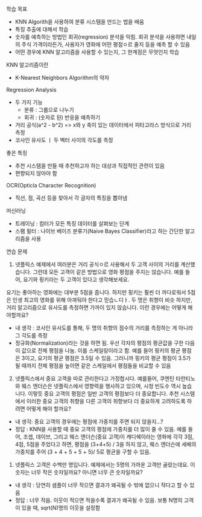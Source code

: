 학습 목표
- KNN Algorith을 사용하여 분류 시스템을 만드는 법을 배움
- 특징 추출에 대해서 학습
- 숫자를 예측하는 방법인 회귀(regression) 분석을 익힘. 회귀 분석을 사용하면 내일의 주식 가격이라든가, 사용자가 영화에 어떤 평점ㅇ르 줄지 등을 예측 할 수 있음
- 어떤 경우에 KNN 알고리즘을 사용할 수 있는지, 그 한계점은 무엇인지 학습

KNN 알고리즘이란
- K-Nearest Neighbors Algorithm의 약자


Regression Analysis 
- 두 가지 기능
  - 분류 : 그룹으로 나누기
  - 회귀 : (숫자로 된) 반응을 예측하기
- 거리 공식(a^2 - b^2) => x와 y 축이 있는 데이터에서 피타고라스 방식으로 거리 측정
- 코사인 유사도 ㅣ 두 벡터 사이의 각도를 측정 

좋은 특징 
- 추천 시스템을 만들 때 추천하고자 하는 대상과 직접적인 관련이 있음
- 편향되지 않아야 함

OCR(Opticla Character Recognition)
- 직선, 점, 곡선 등을 찾아서 각 글자의 특징을 뽑아냄

머신러닝 
- 트레이닝 : 컴터가 모든 특징 데이터를 살펴보는 단계
- 스팸 필터 : 나이브 베이즈 분류기(Naive Bayes Classifier)라고 하는 간단한 알고리즘을 사용


연습 문제
1. 넷플릭스 예제에서 여러분은 거리 공식ㅇ르 사용해서 두 고객 사이의 거리를 계산했습니다. 그런데 모든 고객이 같은 방법으로 영화 평점을 주지는 않습니다. 예를 들어, 요기와 핑키라는 두 고객이 있다고 생각해보세요.

요기는 좋아하는 영화에는 대부분 5점을 줍니다. 하지만 핑키는 훨씬 더 까다로워서 5점은 인생 최고의 영화를 위해 아껴둬야 한다고 믿습ㄴ디ㅏ. 두 명은 취향이 비슷 하지만, 거리 알고리즘으로 유사도를 측정하면 가까이 있지 않습니다. 이런 경우에는 어떻게 해야할까요?
- 내 생각 : 코사인 유사도를 통해, 두 명의 취향의 점수의 거리를 측정하는 게 아니라 그 각도를 측정
- 정규화(Normalization)라는 것을 하면 됨. 우선 각자의 평점의 평균값을 구한 다음 이 값으로 전체 평점을 나눔. 이를 스케일링이라고 함. 예를 들어 핑키의 평균 평점은 3이고, 요기의 평균 평점은 3.5일 수 있음. 그러니까 핑키의 평균 평점이 3.5가 될 때까지 전체 평점을 높이면 같은 스케일에서 평점들을 비교할 수 있음

2. 넷플릭스에서 중요 고객을 따로 관리한다고 가정합시다. 예를들어, 쿠엔틴 타란티노와 웨스 앤더슨은 넷플릭스에서 영향력을 행사하고 있으며, 시청 빈도수 역시 높습니다. 이렇듯 중요 고객의 평점은 일반 고객의 평점보다 더 중요합니다. 추천 시스템에서 이러한 중요 고객의 취향을 다른 고객의 취향보다 더 중요하게 고려하도록 하려면 어떻게 해야 할까요?
- 내 생각: 중요 고객의 경우에는 평점에 가중치를 주면 되지 않을지...?
- 정답 : KNN을 사용할 때 중요 고객의 평점에 가중치를 더 많이 줄 수 있음. 예를 들어, 조셉, 데이브, 그리고 웨스 앤더슨(중요 고객)이 캐디쉑이라는 영화에 각각 3점, 4점, 5점을 주었다고 하면, 평점을 (3+4+5) / 3을 하지 않고, 웨스 엔더슨에 세배의 가중치를 주어 (3 + 4 + 5 + 5 + 5)/ 5로 평균을 구할 수 있음.

1. 넷플릭스 고객은 수백만 명입니다. 예제에서는 5명의 가까운 고객만 골랐는데요. 이 숫자는 너무 작은 숫자일까요? 아니면 너무 큰 숫자일까요?
- 내 생각 : 당연히 샘플이 너무 작으면 결과가 왜곡될 수 밖에 없으니 작다고 할 수 있음
- 정답 : 너무 작음. 이웃이 적으면 적을수록 결과가 왜곡될 수 있음. 보통 N명의 고객이 있을 때, sqrt(N)명의 이웃을 설정함